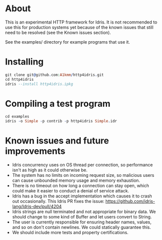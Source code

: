 About
=====

This is an experimental HTTP framework for Idris. It is not recommended to use this
for production systems yet because of the known issues that still need to be
resolved (see the Known issues section).

See the examples/ directory for example programs that use it.

Installing
========

```idris
git clone git@github.com:A1kmm/http4idris.git
cd http4idris
idris --install http4idris.ipkg
```

Compiling a test program
========================

```idris
cd examples
idris -o Simple -p contrib -p http4idris Simple.idr
```

Known issues and future improvements
====================================

* Idris concurrency uses on OS thread per connection, so performance isn't as high as it could otherwise be.
* The system has no limits on incoming request size, so malicious users can cause unbounded memory usage and memory exhaustion.
* There is no timeout on how long a connection can stay open, which could make it easier to conduct a denial of service attack.
* Idris has a bug in the accept implementation which causes it to crash out occasionally. This Idris PR fixes the issue: https://github.com/idris-lang/Idris-dev/pull/4204
* Idris strings are null terminated and not appropriate for binary data. We should change to some kind of Buffer and let users convert to String.
* The user is currently responsible for ensuring header names, values, and so on don't contain newlines. We could statically guarantee this.
* We should include more tests and property certifications.
